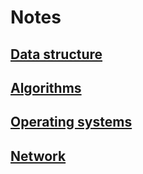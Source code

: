 # Notes

## [Data structure](data_structures.md)
## [Algorithms](algorithms.md)
## [Operating systems](operating_systems.md)
## [Network](network/README.md)